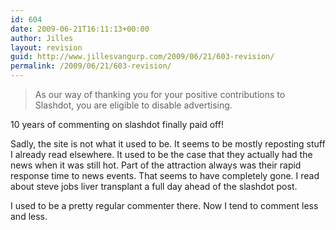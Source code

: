 ```yaml
---
id: 604
date: 2009-06-21T16:11:13+00:00
author: Jilles
layout: revision
guid: http://www.jillesvangurp.com/2009/06/21/603-revision/
permalink: /2009/06/21/603-revision/
---
```


<blockquote>As our way of thanking you for your positive contributions to Slashdot, you are eligible to disable advertising. </blockquote>

10 years of commenting on slashdot finally paid off! 

Sadly, the site is not what it used to be. It seems to be mostly reposting stuff I already read elsewhere. It used to be the case that they actually had the news when it was still hot. Part of the attraction always was their rapid response time to news events. That seems to have completely gone. I read about steve jobs liver transplant a full day ahead of the slashdot post.

I used to be a pretty regular commenter there. Now I tend to comment less and less.